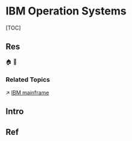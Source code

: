 # IBM Operation Systems

[TOC]



## Res
🏠 
🚧 


### Related Topics
↗ [IBM mainframe](../../🧬%20Computer%20System/📌%20Computer%20Systems%20&%20Implementations/Commercial%20Computer%20Systems%20&%20Hosts/IBM%20mainframe/IBM%20mainframe.md)



## Intro



## Ref
